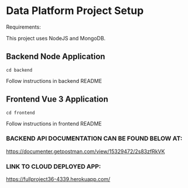 # Data Platform Project Setup

Requirements:

This project uses NodeJS and MongoDB.

## Backend Node Application
```
cd backend
```
Follow instructions in backend README

## Frontend Vue 3 Application
```
cd frontend
```
Follow instructions in frontend README

### BACKEND API DOCUMENTATION CAN BE FOUND BELOW AT:
https://documenter.getpostman.com/view/15329472/2s83zfRkVK

### LINK TO CLOUD DEPLOYED APP:
https://fullproject36-4339.herokuapp.com/